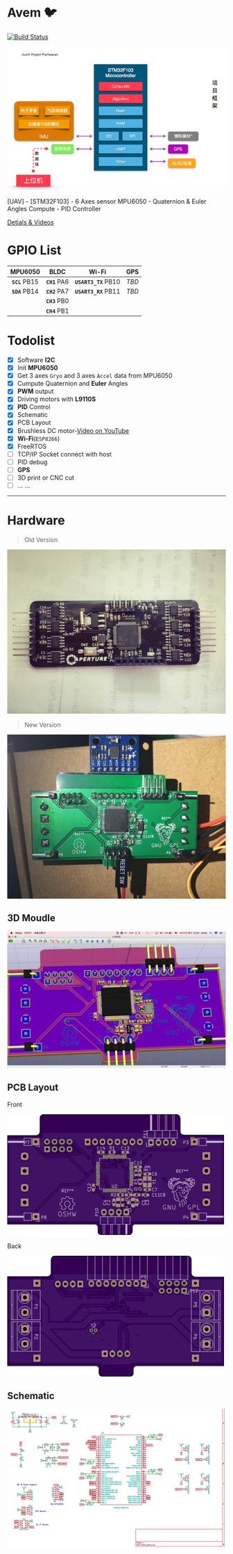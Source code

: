 # Avem :bird:
[![Build Status](https://travis-ci.org/but0n/Avem.png)](https://travis-ci.org/but0n/Avem)

![](rm_img/PF.png)

[UAV] - [STM32F103] - 6 Axes sensor MPU6050 - Quaternion &amp; Euler Angles Compute - PID Controller

[Detials & Videos](http://bbs.5imx.com/forum.php?mod=viewthread&tid=1227960&extra=page%3D1)

# GPIO List
MPU6050 			| BLDC 			| Wi-Fi | GPS
:----:				|:----:			|:----: |:---:
**`SCL`** PB15	|**`CH1`** PA6	|**`USART3_TX`** PB10|*TBD*
**`SDA`** PB14	|**`CH2`** PA7	|**`USART3_RX`** PB11|*TBD*
					|**`CH3`** PB0
					|**`CH4`** PB1
# Todolist
 - [x] Software **I2C**
 - [x] Init **MPU6050**
 - [x] Get 3 axes `Gryo` and 3 axes `Accel` data from MPU6050
 - [x] Cumpute Quaternion and **Euler** Angles
 - [x] **PWM** output
 - [x] Driving motors with **L9110S**
 - [x] **PID** Control
 - [x] Schematic
 - [x] PCB Layout
 - [x] Brushless DC motor-[Video on YouTube](https://youtu.be/iHYVgTmxoSw)
 - [x] **Wi-Fi**(`ESP8266`)
 - [x] FreeRTOS
 - [ ] TCP/IP Socket connect with host
 - [ ] PID debug
 - [ ] **GPS**
 - [ ] 3D print or CNC cut
 - [ ] ... ...

----

# Hardware
> Old Version

![](rm_img/PCB/old_pic.jpg)

> New Version

![](rm_img/FinalVersion.JPG)


## 3D Moudle

![](rm_img/PCB/demoV2.png)

## PCB Layout
Front

![](rm_img/PCB/layoutF.png)

Back

![](rm_img/PCB/layoutB.png)

## Schematic

![](rm_img/pcb.png)
